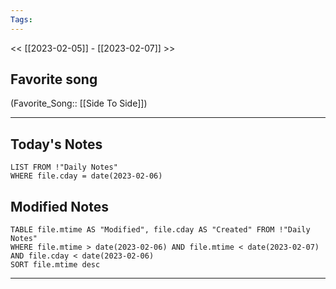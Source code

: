 ```yaml
---
Tags:
---
```

<< [[2023-02-05]] - [[2023-02-07]] >>
## Favorite song
(Favorite_Song:: [[Side To Side]])
___
## Today's Notes
```dataview
LIST FROM !"Daily Notes"
WHERE file.cday = date(2023-02-06)
```
## Modified Notes
```dataview
TABLE file.mtime AS "Modified", file.cday AS "Created" FROM !"Daily Notes" 
WHERE file.mtime > date(2023-02-06) AND file.mtime < date(2023-02-07) AND file.cday < date(2023-02-06)
SORT file.mtime desc
```
___

